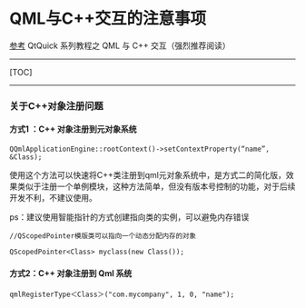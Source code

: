 # QML与C++交互的注意事项

[参考](<https://gitbook.cn/books/5acf2d97573c31562789c16a/index.html>) QtQuick 系列教程之 QML 与 C++ 交互（强烈推荐阅读）

------



[TOC]

------

### 关于C++对象注册问题

#### 方式1 ：C++ 对象注册到元对象系统

`QQmlApplicationEngine::rootContext()->setContextProperty(“name”, &Class);`

​	使用这个方法可以快速将C++类注册到qml元对象系统中，是方式二的简化版，效果类似于注册一个单例模块，这种方法简单，但没有版本号控制的功能，对于后续开发不利，不建议使用。

ps：建议使用智能指针的方式创建指向类的实例，可以避免内存错误

`//QScopedPointer模版类可以指向一个动态分配内存的对象`

`QScopedPointer<Class> myclass(new Class());`



#### 方式2：C++ 对象注册到 Qml 系统

`qmlRegisterType＜Class＞("com.mycompany", 1, 0, "name");`

